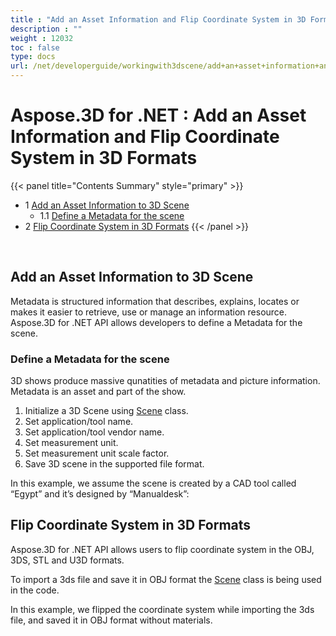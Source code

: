 ```yaml
---
title : "Add an Asset Information and Flip Coordinate System in 3D Formats" 
description : "" 
weight : 12032 
toc : false
type: docs
url: /net/developerguide/workingwith3dscene/add+an+asset+information+and+flip+coordinate+system+in+3d+formats/
---
```


# Aspose.3D for .NET : Add an Asset Information and Flip Coordinate System in 3D Formats


{{< panel title="Contents Summary" style="primary" >}}
*   1 [Add an Asset Information to 3D Scene](#add-an-asset-information-to-3d-scene)
    *   1.1 [Define a Metadata for the scene](#define-a-metadata-for-the-scene)
*   2 [Flip Coordinate System in 3D Formats](#flip-coordinate-system-in-3d-formats)
{{< /panel >}}
 

 

## Add an Asset Information to 3D Scene

Metadata is structured information that describes, explains, locates or makes it easier to retrieve, use or manage an information resource. Aspose.3D for .NET API allows developers to define a Metadata for the scene.

### Define a Metadata for the scene

3D shows produce massive qunatities of metadata and picture information. Metadata is an asset and part of the show.

1.  Initialize a 3D Scene using [Scene](#) class.
2.  Set application/tool name.
3.  Set application/tool vendor name.
4.  Set measurement unit.
5.  Set measurement unit scale factor.
6.  Save 3D scene in the supported file format.

In this example, we assume the scene is created by a CAD tool called “Egypt” and it’s designed by “Manualdesk”:

## Flip Coordinate System in 3D Formats

Aspose.3D for .NET API allows users to flip coordinate system in the OBJ, 3DS, STL and U3D formats.

To import a 3ds file and save it in OBJ format the [Scene](http://www.aspose.com/api/net/3d/T_Aspose_ThreeD_Scene) class is being used in the code.

In this example, we flipped the coordinate system while importing the 3ds file, and saved it in OBJ format without materials.

